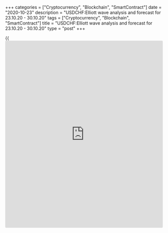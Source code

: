 +++
categories = ["Cryptocurrency", "Blockchain", "SmartContract"]
date = "2020-10-23"
description = "USDCHF:Elliott wave analysis and forecast for 23.10.20 - 30.10.20"
tags = ["Cryptocurrency", "Blockchain", "SmartContract"]
title = "USDCHF:Elliott wave analysis and forecast for 23.10.20 - 30.10.20"
type = "post"
+++

{{<iframe id="large-banner" src="https://www.bounty.group/#slide=24.0" width="100%" height="600" scrolling="no" style="border: 0px solid rgb(216, 221, 230); border-radius: 3px;">}}

2020-10-23

2020-10-23

USDCHF:Elliott wave analysis and forecast for 23.10.20 - 30.10.20Alex
Geuta

 **Main scenario:** Consider short positions from corrections below the
level of 0.9165 with a target of 0.8900 – 0.8800.

 **Alternative scenario:** breakout and consolidation above the level of
0.9165 will allow the pair to continue rising to the levels of 0.9295 –
0.9398.

 **Analysis:** Daily time frame: presumably, a descending third wave of
larger degree (3) continues developing, with wave 1 of (3) forming
inside. Wave v of 1 is developing on the H4 time frame. Wave (iii) of v
formed and a local correction developed in the form of wave (iv) of v
inside wave v of 1. H1 time frame: apparently, wave (v) of v is
developing, with wave iii of (v) of smaller degree forming inside. If
the presumption is correct, the pair will continue to drop to the levels
of 0.8900 – 0.8800. The level of 0.9165 is critical in this scenario.
Its breakout will allow the pair to continue rising to the levels of
0.9295 – 0.9398.

* * *

* * *

* * *

P.S. Did you like my article? Share it in social networks: it will be
the best “thank you" :)

Ask me questions and comment below. I’ll be glad to answer your
questions and give necessary explanations.

 **Useful links:**

  * I recommend trying to trade with a reliable broker [here][1]. The system allows you to trade by yourself or copy successful traders from all across the globe.
  * Use my promo-code BLOG for getting deposit bonus 50% on LiteForex platform. Just enter this code in the appropriate field while [depositing][2] your trading account.
  * Telegram chat for traders: <t.me/liteforexengchat>. We are sharing the signals and trading experience
  * Telegram channel with high-quality analytics, Forex reviews, training articles, and other useful things for traders <t.me/liteforex>

## Price chart of USDCHF in real time mode

The content of this article reflects the author’s opinion and does not
necessarily reflect the official position of LiteForex. The material
published on this page is provided for informational purposes only and
should not be considered as the provision of investment advice for the
purposes of Directive 2004/39/EC.

Rate this article:

{{value}}

( {{count}} {{title}} )

   1. my.liteforex.com/?category=analysts-opinions&slug=usdchfelliott-wave-analysis-and-forecast-for-231020-301020&openPopup=%2Fregistration%2Fpopup&utm_source=blog&utm_medium=article&utm_campaign=bonus
   2. my.liteforex.com/deposit/?category=analysts-opinions&slug=usdchfelliott-wave-analysis-and-forecast-for-231020-301020&promo_code=BLOG&utm_source=blog&utm_medium=article&utm_campaign=bonus